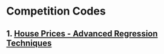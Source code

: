 # Competition Codes

## 1. [House Prices - Advanced Regression Techniques](https://www.kaggle.com/competitions/house-prices-advanced-regression-techniques)